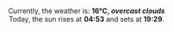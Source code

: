 <p  align="center"><br/>Currently, the weather is: <b> 16°C, <i>overcast clouds</i></b></br>Today, the sun rises at <b>04:53</b> and sets at <b>19:29</b>.</p>
